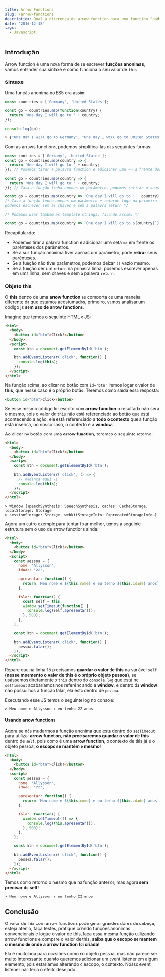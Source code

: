 ```yaml
---
title: Arrow Functions
slug: /arrow-functions
description: Qual a diferença de arrow function para uma function "padrão"?
date: '2016-12-18'
tags:
  - Javascript
---
```


## Introdução

Arrow function é uma nova forma de se escrever **funções anonimas**, vamos
entender sua sintaxe e como funciona o seu valor de `this`.

### Sintaxe

Uma função anonima no ES5 era assim:

```js
const countries = ['Germany', 'United States'];

const go = countries.map(function(country) {
  return 'One day I will go to ' + country;
});

console.log(go);

> ["One day I will go to Germany", "One day I will go to United States"]
```

Com as arrows functions, podemos simplifica-las das seguintes formas:

```js
const contries = ['Germany', 'United States'];
const go = countries.map(country => {
  return 'One day I will go to ' + country;
}); // Podemos tirar a palavra function e adicionar uma => a frente dos () dos parametros.
```

```js
const go = countries.map(country => {
  return 'One day I will go to ' + country;
}); // Caso a função tenha apenas um parâmetro, podemos retirar o seus parênteses.
```

```js
const go = countries.map(country => 'One day I will go to ' + country);
/* Caso a função tenha apenas um parâmetro e retorne logo na primeira linha,
podemos escrever sem as chaves e sem a palavra return */

/* Podemos usar também as template strings, ficando assim: */

const go = countries.map(country => `One day I will go to ${country}`);
```

Recapitulando:

- Podemos tirar a palavra function e adicionar uma seta `=>` em frente os
  parênteses dos parâmetros.
- Se a sua função anonima tiver apenas um parâmetro, pode **retirar** seus
  parênteses.
- Se a função não tiver parâmetros, podemos deixar `()` vazio mesmo.
- Se a função der um `return` na primeira linha, podemos escrever apenas em uma
  linha, sem chaves e sem a palavra `return`.

### Objeto this

O **this** dentro de uma **arrow function** se comporta de uma maneira
diferente da que estamos acostumados, primeiro, vamos analisar um código
js **sem uso de arrow functions**.

Imagine que temos o seguinte HTML e JS:

```html
<html>
  <body>
    <button id="btn">Click!</button>
  </body>
  <script>
    const btn = document.getElementById('btn');

    btn.addEventListener('click', function() {
      console.log(this);
    });
  </script>
</html>
```

Na função acima, ao clicar no botão com `id='btn'` iremos logar o valor de
**this**, que nesse caso é o próprio botão. Teremos como saída essa resposta:

```html
<button id="btn">Click</button>
```

Se esse mesmo código for escrito com **arrow function** o resultado não será o
mesmo, pois o valor de `this` não está referenciado ao botão que está
acontecendo a ação, ele está referenciado a **todo o contexto** que a função
está inserida, no nosso caso, o contexto é a **window**.

Ao clicar no botão com uma **arrow function**, teremos o seguinte retorno:

```html
<html>
  <body>
    <button id="btn">Click!</button>
  </body>
  <script>
    const btn = document.getElementById('btn');

    btn.addEventListener('click', () => {
      // mudança aqui /\
      console.log(this);
    });
  </script>
</html>
```

```
> Window {speechSynthesis: SpeechSynthesis, caches: CacheStorage, localStorage: Storage
> sessionStorage: Storage, webkitStorageInfo: DeprecatedStorageInfo…}
```

Agora um outro exemplo para tentar fixar melhor, temos a seguinte estrutura sem
o uso de arrow functions ainda:

```html
<html>
  <body>
    <button id="btn">Click!</button>
  </body>
  <script>
    const pessoa = {
      nome: 'Allysson',
      idade: '22',

      apresentar: function() {
        return `Meu nome e ${this.nome} e eu tenho ${this.idade} anos`;
      },

      falar: function() {
        const self = this;
        window.setTimeout(function() {
          console.log(self.apresentar());
        }, 500);
      },
    };

    const btn = document.getElementById('btn');

    btn.addEventListener('click', function() {
      pessoa.falar();
    });
  </script>
</html>
```

Repare que na linha 15 precisamos **guardar o valor de this** na variável `self`
**(nesse moemento o valor de this é o próprio objeto pessoa)**, se usássemos
diretamente o `this` dentro do `console.log` que está no `setTimeout`
acabaríamos nos referênciando a **window**, e dentro da **window** não possuímos
a função falar, ela está dentro de `pessoa`.

Executando esse JS temos o seguinte log no console:

```
> Meu nome e Allysson e eu tenho 22 anos
```

#### Usando arrow functions

Agora se nós mudarmos a função anonima que está dentro do `setTimeout` para
utilizar **arrow function**, **não precisaremos guardar o valor de this** dentro
de `self`, pois como é uma **arrow function**, o contexto de this já é o objeto
pessoa, **o escopo se mantém o mesmo**!

```html
<html>
  <body>
    <button id="btn">Click!</button>
  </body>
  <script>
    const pessoa = {
      nome: 'Allysson',
      idade: '22',

      apresentar: function() {
        return `Meu nome e ${this.nome} e eu tenho ${this.idade} anos`;
      },

      falar: function() {
        window.setTimeout(() => {
          console.log(this.apresentar());
        }, 500);
      },
    };

    const btn = document.getElementById('btn');

    btn.addEventListener('click', function() {
      pessoa.falar();
    });
  </script>
</html>
```

Temos como retorno o mesmo que na função anterior, mas agora **sem precisar do
self**!

```
> Meu nome e Allysson e eu tenho 22 anos
```

## Conclusão

O valor de this com arrow functions pode gerar grandes dores de cabeça, esteja
atento, faça testes, pratique criando funções anonimas convencionais e logue o
valor de this, faça essa mesma função utilizando arrow functions e compare o
valor de this, **saiba que o escopo se mantem o mesmo de onde a arrow function
foi criada**!

Ela é muito boa para ocasiões como no objeto pessoa, mas não parece ser muito
interessante quando queremos adicionar um event listener em algum elemento, pois
estariamos alterando o escopo, o contexto. Nosso event listener não teria o
efeito desejado.
